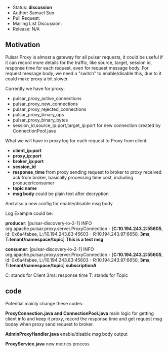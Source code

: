 * Status: **discussion**
* Author: Samuel Sun
* Pull Request: 
* Mailing List Discussion: 
* Release: N/A

## Motivation

Pulsar Proxy is almost a gateway for all pulsar requests, it could be useful if it can record more details for the traffic, like source, target, session id, response time for each request, even for request message body. For request message body, we need a "switch" to enable/disable this, due to it could make proxy a bit slower.

Currently we have for proxy: 
 - pulsar_proxy_active_connections
 - pulsar_proxy_new_connections
 - pulsar_proxy_rejected_connections
 - pulsar_proxy_binary_ops
 - pulsar_proxy_binary_bytes
 - session_id,source_ip:port,target_ip:port for new connection created by ConnectionPool.java

What we will have in proxy log for each request to Proxy from client:
 - **client_ip:port**
 - **proxy_ip:port**
 - **broker_ip:port**
 - **session_id**
 - **response_time** from proxy sending request to broker to proxy received ack from broker, basically processing time cost, including producer/consumer
 - **topic name**
 - **msg body** could be plain text after decryption
 
And also a new config for enable/disable msg body

Log Example could be:

**producer**:
[pulsar-discovery-io-2-1] INFO org.apache.pulsar.proxy.server.ProxyConnection - [**C:10.194.243.2:55605**, id: 0x6a4fabee, L:/10.194.243.83:45603 - R:10.194.243.97:6650, **3ms**, **T:tenant/namespace/topic**] **This is a test msg**

**consumer**:
[pulsar-discovery-io-2-1] INFO  org.apache.pulsar.proxy.server.ProxyConnection - [**C:10.194.243.2:55605**, id: 0x6a4fabee, L:/10.194.243.83:45603 - R:10.194.243.97:6650, **3ms**, **T:tenant/namespace/topic**] **subscriptionA**

C: stands for Client
3ms: response time
T: stands for Topic

## code
Potential mainly change these codes:

**ProxyConnection.java and ConnectionPool.java**
main logic for getting client info and keep it proxy, record the response time and get request msg boday when proxy send request to broker.

**AdminProxyHandler.java**
enable/disable msg body output

**ProxyService.java**
new metrics process
